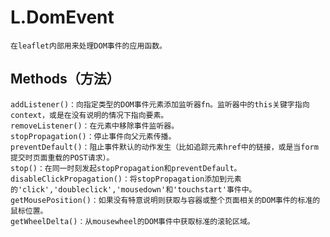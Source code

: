 #   L.DomEvent
    在leaflet内部用来处理DOM事件的应用函数。
##  Methods（方法）
    addListener()：向指定类型的DOM事件元素添加监听器fn。监听器中的this关键字指向context，或是在没有说明的情况下指向要素。
    removeListener()：在元素中移除事件监听器。
    stopPropagation()：停止事件向父元素传播。
    preventDefault()：阻止事件默认的动作发生（比如追踪元素href中的链接，或是当form提交时页面重载的POST请求）。
    stop()：在同一时刻发起stopPropagation和preventDefault。
    disableClickPropagation()：将stopPropagation添加到元素的'click','doubleclick','mousedown'和'touchstart'事件中。
    getMousePosition()：如果没有特意说明则获取与容器或整个页面相关的DOM事件的标准的鼠标位置。
    getWheelDelta()：从mousewheel的DOM事件中获取标准的滚轮区域。